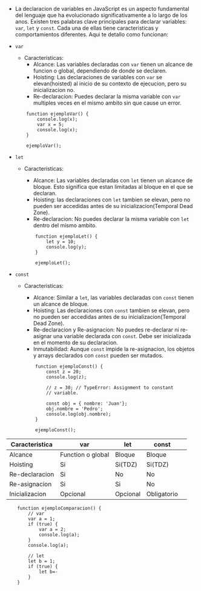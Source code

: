 - La declaracion de variables en JavaScript es un aspecto fundamental del lenguaje que ha evolucionado significativamente a lo largo de los anos. Existen tres palabras clave principales para declarar variables: `var`,  `let` y `const`. Cada una de ellas tiene caracteristicas y comportamientos diferentes. Aqui te detallo como funcionan:

- `var`

    - Caracteristicas:
        - Alcance: Las variables declaradas con `var` tienen un alcance de funcion o global, dependiendo de donde se declaren.
        - Hoisting: Las declaraciones de variables con `var` se elevan(hoisted) al inicio de su contexto de ejecucion, pero su inicializacion no.
        - Re-declaracion: Puedes declarar la misma variable con `var` multiples veces en el mismo ambito sin que cause un error.

    ```
        function ejemploVar() {
            console.log(x);
            var x = 5;
            console.log(x);
        }

        ejemploVar();
    ```

- `let`
    - Caracteristicas:
        - Alcance: Las variables declaradas con `let` tienen un alcance de bloque. Esto significa que estan limitadas al bloque en el que se declaran.
        - Hoisting: las declaraciones con `let` tambien se elevan, pero no pueden ser accedidas antes de su inicializacion(Temporal Dead Zone).
        - Re-declaracion: No puedes declarar la misma variable con `let` dentro del mismo ambito.

        ```
            function ejemploLet() {
                let y = 10;
                console.log(y);
            }

            ejemploLet();
        ```

- `const`
    - Caracteristicas:
        - Alcance: Similar a `let`, las variables declaradas con `const` tienen un alcance de bloque.
        - Hoisting: Las declaraciones con `const` tambien se elevan, pero no pueden ser accedidas antes de su inicializacion(Temporal Dead Zone).
        - Re-declaracion y Re-asignacion: No puedes re-declarar ni re-asignar una variable declarada con `const`. Debe ser inicializada en el momento de su declaracion.
        - Inmutabilidad: Aunque `const` impide la re-asignacion, los objetos y arrays declarados con `const` pueden ser mutados.

        ```
            function ejemploConst() {
                const z = 20;
                console.log(z);

                // z = 30; // TypeError: Assignment to constant 
                // variable.

                const obj = { nombre: 'Juan'};
                obj.nombre = 'Pedro';
                console.log(obj.nombre);
            }

            ejemploConst();
        ```


| Caracteristica | var               | let      | const       |   |
|----------------|-------------------|----------|-------------|---|
| Alcance        | Function o global | Bloque   | Bloque      |   |
| Hoisting       | Si                | Si(TDZ)  | Si(TDZ)     |   |
| Re-declaracion | Si                | No       | No          |   |
| Re-asignacion  | Si                | Si       | No          |   |
| Inicializacion | Opcional          | Opcional | Obligatorio |   |


```
    function ejemploComparacion() {
        // var
        var a = 1;
        if (true) {
            var a = 2;
            console.log(a);
        }
        console.log(a);

        // let
        let b = 1;
        if (true) {
            let b=-
        }
    }
```